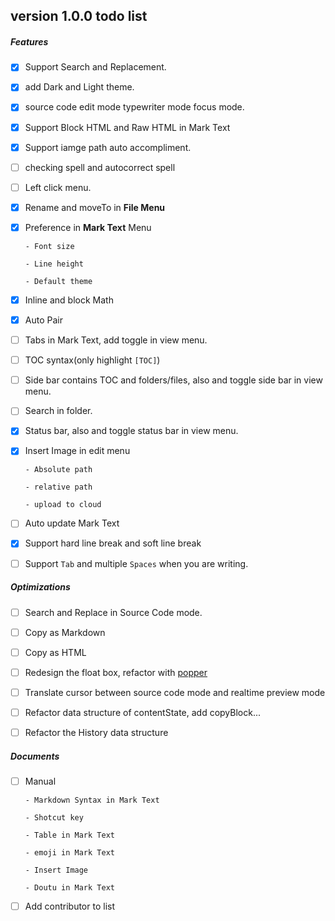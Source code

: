 ## version 1.0.0 todo list

##### Features

- [x] Support Search and Replacement.

- [x] add Dark and Light theme.

- [x] source code edit mode typewriter mode focus mode.

- [x] Support Block HTML and Raw HTML in Mark Text

- [x] Support iamge path auto accompliment.

- [ ] checking spell and autocorrect spell

- [ ] Left click menu.

- [x] Rename and moveTo in **File Menu**

- [x] Preference in **Mark Text** Menu

      - Font size

      - Line height

      - Default theme

- [x] Inline and block Math

- [x] Auto Pair

- [ ] Tabs in Mark Text, add toggle in view menu.

- [ ] TOC syntax(only highlight `[TOC]`)

- [ ] Side bar contains TOC and folders/files, also and toggle side bar in view menu.

- [ ] Search in folder.

- [x] Status bar, also and toggle status bar in view menu.

- [x] Insert Image in edit menu

      - Absolute path

      - relative path

      - upload to cloud

- [ ] Auto update Mark Text

- [x] Support hard line break and soft line break

- [ ] Support `Tab` and multiple `Spaces` when you are writing.

##### Optimizations

- [ ] Search and Replace in Source Code mode.

- [ ] Copy as Markdown

- [ ] Copy as HTML

- [ ] Redesign the float box, refactor with [popper](https://github.com/FezVrasta/popper.js)

- [ ] Translate cursor between source code mode and realtime preview mode

- [ ] Refactor data structure of contentState, add copyBlock...

- [ ] Refactor the History data structure

##### Documents

- [ ] Manual

      - Markdown Syntax in Mark Text

      - Shotcut key

      - Table in Mark Text

      - emoji in Mark Text

      - Insert Image

      - Doutu in Mark Text

- [ ] Add contributor to list

